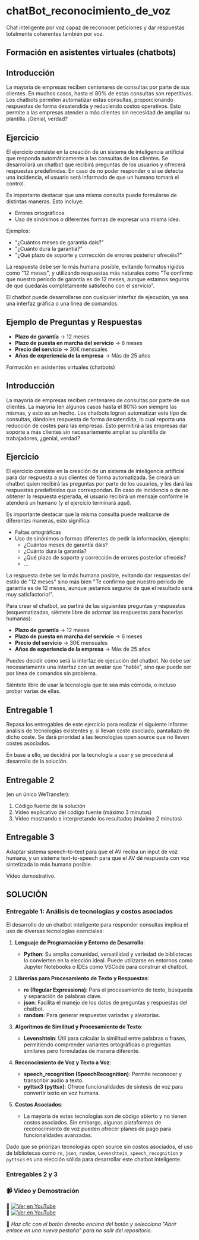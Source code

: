 # chatBot_reconocimiento_de_voz

Chat inteligente por voz capaz de reconocer peticiones y dar respuestas totalmente coherentes también por voz.

## Formación en asistentes virtuales (chatbots)

## Introducción

La mayoría de empresas reciben centenares de consultas por parte de sus clientes. En muchos casos, hasta el 80% de estas consultas son repetitivas. Los chatbots permiten automatizar estas consultas, proporcionando respuestas de forma desatendida y reduciendo costos operativos. Esto permite a las empresas atender a más clientes sin necesidad de ampliar su plantilla. ¡Genial, verdad?

## Ejercicio

El ejercicio consiste en la creación de un sistema de inteligencia artificial que responda automáticamente a las consultas de los clientes. Se desarrollará un chatbot que recibirá preguntas de los usuarios y ofrecerá respuestas predefinidas. En caso de no poder responder o si se detecta una incidencia, el usuario será informado de que un humano tomará el control.

Es importante destacar que una misma consulta puede formularse de distintas maneras. Esto incluye:

- Errores ortográficos.
- Uso de sinónimos o diferentes formas de expresar una misma idea.

Ejemplos:

- "¿Cuántos meses de garantía dais?"
- "¿Cuánto dura la garantía?"
- "¿Qué plazo de soporte y corrección de errores posterior ofrecéis?"

La respuesta debe ser lo más humana posible, evitando formatos rígidos como "12 meses", y utilizando respuestas más naturales como "Te confirmo que nuestro período de garantía es de 12 meses, aunque estamos seguros de que quedarás completamente satisfecho con el servicio".

El chatbot puede desarrollarse con cualquier interfaz de ejecución, ya sea una interfaz gráfica o una línea de comandos.

## Ejemplo de Preguntas y Respuestas

- **Plazo de garantía** → 12 meses
- **Plazo de puesta en marcha del servicio** → 6 meses
- **Precio del servicio** → 30€ mensuales
- **Años de experiencia de la empresa** → Más de 25 años

Formación en asistentes virtuales (chatbots)

## Introducción

La mayoría de empresas reciben centenares de consultas por parte de sus clientes. La mayoría (en algunos casos hasta el 80%) son siempre las mismas, y esto es un hecho. Los chatbots logran automatizar este tipo de consultas, dándoles respuesta de forma desatendida, lo cual reporta una reducción de costes para las empresas. Esto permitirá a las empresas dar soporte a más clientes sin necesariamente ampliar su plantilla de trabajadores, ¿genial, verdad?

## Ejercicio

El ejercicio consiste en la creación de un sistema de inteligencia artificial para dar respuesta a sus clientes de forma automatizada. Se creará un chatbot quien recibirá las preguntas por parte de los usuarios, y les dará las respuestas predefinidas que correspondan. En caso de incidencia o de no obtener la respuesta esperada, el usuario recibirá un mensaje conforme le atenderá un humano (y el ejercicio terminará aquí).

Es importante destacar que la misma consulta puede realizarse de diferentes maneras, esto significa:

- Faltas ortográficas
- Uso de sinónimos o formas diferentes de pedir la información, ejemplo:
  - ¿Cuántos meses de garantía dáis?
  - ¿Cuánto dura la garantía?
  - ¿Qué plazo de soporte y corrección de errores posterior ofrecéis?
  - ...

La respuesta debe ser lo más humana posible, evitando dar respuestas del estilo de "12 meses" sino más bien "Te confirmo que nuestro periodo de garantía es de 12 meses, aunque ¡estamos seguros de que el resultado será muy satisfactorio!".

Para crear el chatbot, se partirá de las siguientes preguntas y respuestas (esquematizadas, siéntete libre de adornar las respuestas para hacerlas humanas):

- **Plazo de garantía** → 12 meses
- **Plazo de puesta en marcha del servicio** → 6 meses
- **Precio del servicio** → 30€ mensuales
- **Años de experiencia de la empresa** → Más de 25 años

Puedes decidir cómo será la interfaz de ejecución del chatbot. No debe ser necesariamente una interfaz con un avatar que "hable", sino que puede ser por línea de comandos sin problema.

Siéntete libre de usar la tecnología que te sea más cómoda, o incluso probar varias de ellas.

## Entregable 1

Repasa los entregables de este ejercicio para realizar el siguiente informe: análisis de tecnologías existentes y, si llevan coste asociado, pantallazo de dicho coste. Se dará prioridad a las tecnologías open source que no lleven costes asociados.

En base a ello, se decidirá por la tecnología a usar y se procederá al desarrollo de la solución.

## Entregable 2

(en un único WeTransfer):
1. Código fuente de la solución
2. Video explicativo del código fuente (máximo 3 minutos)
3. Video mostrando e interpretando los resultados (máximo 2 minutos)

## Entregable 3

Adaptar sistema speech-to-text para que el AV reciba un input de voz humana, y un sistema text-to-speech para que el AV dé respuesta con voz sintetizada lo más humana posible.

Video demostrativo.

## SOLUCIÓN

### Entregable 1: Análisis de tecnologías y costos asociados

El desarrollo de un chatbot inteligente para responder consultas implica el uso de diversas tecnologías esenciales:

1. **Lenguaje de Programación y Entorno de Desarrollo**:
   - **Python**: Su amplia comunidad, versatilidad y variedad de bibliotecas lo convierten en la elección ideal. Puede utilizarse en entornos como Jupyter Notebooks o IDEs como VSCode para construir el chatbot.

2. **Librerías para Procesamiento de Texto y Respuestas**:
   - **re (Regular Expressions)**: Para el procesamiento de texto, búsqueda y separación de palabras clave.
   - **json**: Facilita el manejo de los datos de preguntas y respuestas del chatbot.
   - **random**: Para generar respuestas variadas y aleatorias.

3. **Algoritmos de Similitud y Procesamiento de Texto**:
   - **Levenshtein**: Útil para calcular la similitud entre palabras o frases, permitiendo comprender variantes ortográficas o preguntas similares pero formuladas de manera diferente.

4. **Reconocimiento de Voz y Texto a Voz**:
   - **speech_recognition (SpeechRecognition)**: Permite reconocer y transcribir audio a texto.
   - **pyttsx3 (pyttsx)**: Ofrece funcionalidades de síntesis de voz para convertir texto en voz humana.

5. **Costos Asociados**:
   - La mayoría de estas tecnologías son de código abierto y no tienen costos asociados. Sin embargo, algunas plataformas de reconocimiento de voz pueden ofrecer planes de pago para funcionalidades avanzadas.

Dado que se priorizan tecnologías open source sin costos asociados, el uso de bibliotecas como `re`, `json`, `random`, `Levenshtein`, `speech_recognition` y `pyttsx3` es una elección sólida para desarrollar este chatbot inteligente.

### Entregables 2 y 3

### 📹 Video y Demostración

🔹 [![Ver en YouTube](https://img.shields.io/badge/🎥%20Código-red?logo=youtube&logoColor=white)](https://youtu.be/b-FszsXSLag)<br>
🔹 [![Ver en YouTube](https://img.shields.io/badge/🎥%20Demostración-red?logo=youtube&logoColor=white)](https://youtu.be/K28Eb5GW18Q)

📌 *Haz clic con el botón derecho encima del botón y selecciona "Abrir enlace en una nueva pestaña" para no salir del repositorio.*


